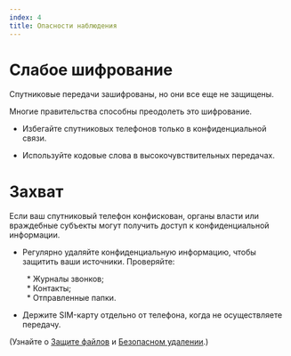 ```yaml
---
index: 4
title: Опасности наблюдения
---
```

# Слабое шифрование

Спутниковые передачи зашифрованы, но они все еще не защищены.

Многие правительства способны преодолеть это шифрование.

*   Избегайте спутниковых телефонов только в конфиденциальной связи.

*   Используйте кодовые слова в высокочувствительных передачах.

# Захват

Если ваш спутниковый телефон конфискован, органы власти или враждебные субъекты могут получить доступ к конфиденциальной информации.

*   Регулярно удаляйте конфиденциальную информацию, чтобы защитить ваши источники. Проверяйте:

        * Журналы звонков;  
        * Контакты;  
        * Отправленные папки.  

*   Держите SIM-карту отдельно от телефона, когда не осуществляете передачу.

(Узнайте о [Защите файлов](umbrella://information/protecting-files) и [Безопасном удалении](umbrella://information/safely-deleting).)
